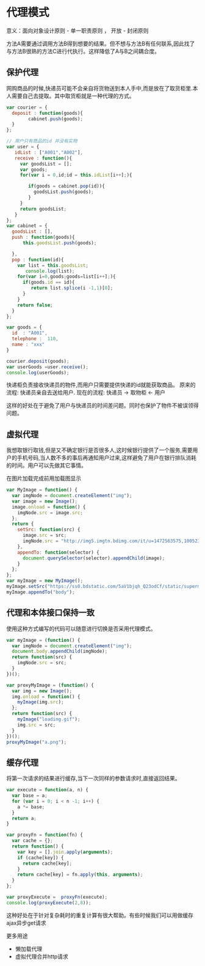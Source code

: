# 代理模式
意义：面向对象设计原则 - 单一职责原则 ， 开放 - 封闭原则

方法A需要通过调用方法B得到想要的结果。但不想与方法B有任何联系,因此找了与方法B很熟的方法C进行代执行。这样降低了A与B之间耦合度。

## 保护代理
网购商品的时候,快递员可能不会亲自将货物送到本人手中,而是放在了取货柜里.本人需要自己去提取。其中取货柜就是一种代理的方式。

```javascript
var courier = {
  deposit : function(goods){
        cabinet.push(goods);
  }
};

// 用户只有商品的id 并没有实物
var user = {
   idList : ["A001","A002"],
   receive : function(){
     var goodsList = [];
     var goods;
     for(var i = 0,id;id = this.idList[i++];){

        if(goods = cabinet.pop(id)){
          goodsList.push(goods);
        }
     }
     return goodsList;
   }
};
var cabinet = {
  goodsList : [],
  push : function(goods){
      this.goodsList.push(goods);

  },
  pop : function(id){
    var list = this.goodsList;
       console.log(list);
    for(var i=0,goods;goods=list[i++];){
      if(goods.id == id){
         return list.splice(i -1,1)[0];
      }     
    }
    return false;
  }
};

var goods = {
  id  : "A001",
  telephone :  110,
  name : "xxx"
}

courier.deposit(goods);
var userGoods =user.receive();
console.log(userGoods);
```
快递柜负责接收快递员的物件,而用户只需要提供快递的id就能获取商品。
原来的流程: 快递员亲自去送给用户.
现在的流程: 快递员 -> 取物柜 <- 用户

这样的好处在于避免了用户与快递员的时间差问题。同时也保护了物件不被误领得问题。

## 虚拟代理
我想取银行取钱,但是又不确定银行是否很多人,这时候银行提供了一个服务,需要用户的手机号码,当人数不多的事后再通知用户过来,这样避免了用户在银行排队消耗的时间。用户可以先做其它事情。

在图片加载完成前用加载图显示
```javascript
var MyImage = function() {
  var imgNode = document.createElement("img");
  var image = new Image();
  image.onload = function() {
    imgNode.src = image.src;
  };
  return {
    setSrc: function(src) {
      image.src = src;
      imgNode.src = "http://img5.imgtn.bdimg.com/it/u=1472563575,1005237734&fm=21&gp=0.jpg"
    },
    appendTo: function(selector) {
      document.querySelector(selector).appendChild(image);
    }
  };
};
var myImage = new MyImage();
myImage.setSrc("https://ss0.bdstatic.com/5aV1bjqh_Q23odCf/static/superman/img/logo/bd_logo1_31bdc765.png");
myImage.appendTo("body");
```

## 代理和本体接口保持一致
使用这种方式编写的代码可以随意进行切换是否采用代理模式。

```javascript
var myImage = (function() {
  var imgNode = document.createElement("img");
  document.body.appendChild(imgNode);
  return function(src) {
    imgNode.src = src;
  }
})();

var proxyMyImage = (function() {
  var img = new Image();
  img.onload = function() {
    myImage(img.src);
  };
  return function(src) {
    myImage("loading.gif");
    img.src = src;
  }
})();
proxyMyImage("a.png");
```

## 缓存代理
将第一次请求的结果进行缓存,当下一次同样的参数请求时,直接返回结果。

```javascript
var execute = function(a, n) {
  var base = a;
  for (var i = 0; i < n -1; i++) {
    a *= base;
  }
  return a;
}

var proxyFn = function(fn) {
  var cache = {};
  return function() {
    var key = [].join.apply(arguments);
    if (cache[key]) {
      return cache[key];
    }
    return cache[key] = fn.apply(this, arguments);
  }
};

var proxyExecute =  proxyFn(execute);
console.log(proxyExecute(2,8));
```
这种好处在于针对复杂耗时的重复计算有很大帮助。有些时候我们可以用做缓存ajax异步get请求

更多用途

- 懒加载代理
- 虚拟代理合并http请求

